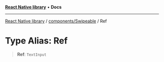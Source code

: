 [**React Native library**](../../../index.md) • **Docs**

***

[React Native library](../../../modules.md) / [components/Swipeable](../index.md) / Ref

# Type Alias: Ref

> **Ref**: `TextInput`

